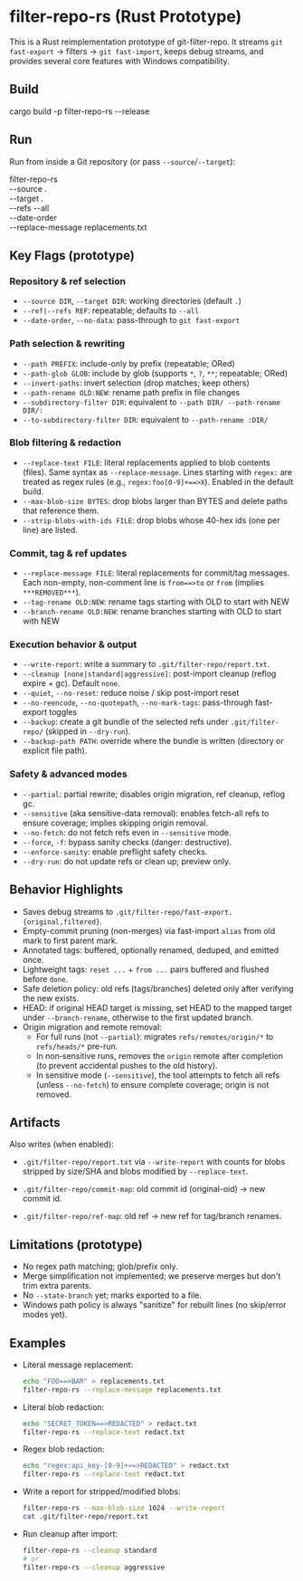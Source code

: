 filter-repo-rs (Rust Prototype)
===============================

This is a Rust reimplementation prototype of git-filter-repo. It streams
`git fast-export` -> filters -> `git fast-import`, keeps debug streams, and provides
several core features with Windows compatibility.

Build
-----

cargo build -p filter-repo-rs --release

Run
---

Run from inside a Git repository (or pass `--source`/`--target`):

filter-repo-rs \
  --source . \
  --target . \
  --refs --all \
  --date-order \
  --replace-message replacements.txt

Key Flags (prototype)
---------------------

### Repository & ref selection

- `--source DIR`, `--target DIR`: working directories (default `.`)
- `--ref|--refs REF`: repeatable; defaults to `--all`
- `--date-order`, `--no-data`: pass-through to `git fast-export`

### Path selection & rewriting

- `--path PREFIX`: include-only by prefix (repeatable; ORed)
- `--path-glob GLOB`: include by glob (supports `*`, `?`, `**`; repeatable; ORed)
- `--invert-paths`: invert selection (drop matches; keep others)
- `--path-rename OLD:NEW`: rename path prefix in file changes
- `--subdirectory-filter DIR`: equivalent to `--path DIR/ --path-rename DIR/:`
- `--to-subdirectory-filter DIR`: equivalent to `--path-rename :DIR/`

### Blob filtering & redaction

- `--replace-text FILE`: literal replacements applied to blob contents (files). Same syntax
  as `--replace-message`. Lines starting with `regex:` are treated as regex rules
  (e.g., `regex:foo[0-9]+==>X`). Enabled in the default build.
- `--max-blob-size BYTES`: drop blobs larger than BYTES and delete paths that reference them.
- `--strip-blobs-with-ids FILE`: drop blobs whose 40-hex ids (one per line) are listed.

### Commit, tag & ref updates

- `--replace-message FILE`: literal replacements for commit/tag messages.
  Each non-empty, non-comment line is `from==>to` or `from` (implies `***REMOVED***`).
- `--tag-rename OLD:NEW`: rename tags starting with OLD to start with NEW
- `--branch-rename OLD:NEW`: rename branches starting with OLD to start with NEW

### Execution behavior & output

- `--write-report`: write a summary to `.git/filter-repo/report.txt`.
- `--cleanup [none|standard|aggressive]`: post-import cleanup (reflog expire + gc). Default `none`.
- `--quiet`, `--no-reset`: reduce noise / skip post-import reset
- `--no-reencode`, `--no-quotepath`, `--no-mark-tags`: pass-through fast-export toggles
- `--backup`: create a git bundle of the selected refs under `.git/filter-repo/` (skipped in `--dry-run`).
- `--backup-path PATH`: override where the bundle is written (directory or explicit file path).

### Safety & advanced modes

- `--partial`: partial rewrite; disables origin migration, ref cleanup, reflog gc.
- `--sensitive` (aka sensitive-data removal): enables fetch-all refs to ensure coverage; implies skipping origin removal.
- `--no-fetch`: do not fetch refs even in `--sensitive` mode.
- `--force`, `-f`: bypass sanity checks (danger: destructive).
- `--enforce-sanity`: enable preflight safety checks.
- `--dry-run`: do not update refs or clean up; preview only.

Behavior Highlights
-------------------

- Saves debug streams to `.git/filter-repo/fast-export.{original,filtered}`.
- Empty-commit pruning (non-merges) via fast-import `alias` from old mark to first parent mark.
- Annotated tags: buffered, optionally renamed, deduped, and emitted once.
- Lightweight tags: `reset ...` + `from ...` pairs buffered and flushed before `done`.
- Safe deletion policy: old refs (tags/branches) deleted only after verifying the new exists.
- HEAD: if original HEAD target is missing, set HEAD to the mapped target under `--branch-rename`,
  otherwise to the first updated branch.
 - Origin migration and remote removal:
   - For full runs (not `--partial`): migrates `refs/remotes/origin/*` to `refs/heads/*` pre-run.
   - In non‑sensitive runs, removes the `origin` remote after completion (to prevent accidental pushes to the old history).
   - In sensitive mode (`--sensitive`), the tool attempts to fetch all refs (unless `--no-fetch`) to ensure complete coverage; origin is not removed.

Artifacts
---------

Also writes (when enabled):
- `.git/filter-repo/report.txt` via `--write-report` with counts for blobs stripped by size/SHA and blobs modified by `--replace-text`.

- `.git/filter-repo/commit-map`: old commit id (original-oid) -> new commit id.
- `.git/filter-repo/ref-map`: old ref -> new ref for tag/branch renames.

Limitations (prototype)
-----------------------

- No regex path matching; glob/prefix only.
- Merge simplification not implemented; we preserve merges but don't trim extra parents.
- No `--state-branch` yet; marks exported to a file.
- Windows path policy is always "sanitize" for rebuilt lines (no skip/error modes yet).

Examples
--------

- Literal message replacement:

  ```sh
  echo "FOO==>BAR" > replacements.txt
  filter-repo-rs --replace-message replacements.txt
  ```

- Literal blob redaction:

  ```sh
  echo "SECRET_TOKEN==>REDACTED" > redact.txt
  filter-repo-rs --replace-text redact.txt
  ```

- Regex blob redaction:

  ```sh
  echo "regex:api_key-[0-9]+==>REDACTED" > redact.txt
  filter-repo-rs --replace-text redact.txt
  ```

- Write a report for stripped/modified blobs:

  ```sh
  filter-repo-rs --max-blob-size 1024 --write-report
  cat .git/filter-repo/report.txt
  ```

- Run cleanup after import:

  ```sh
  filter-repo-rs --cleanup standard
  # or
  filter-repo-rs --cleanup aggressive
  ```
